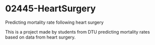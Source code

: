 # 02445-HeartSurgery
Predicting mortality rate following heart surgery

This is a project made by students from DTU predicting mortality rates based on data from heart surgery.
